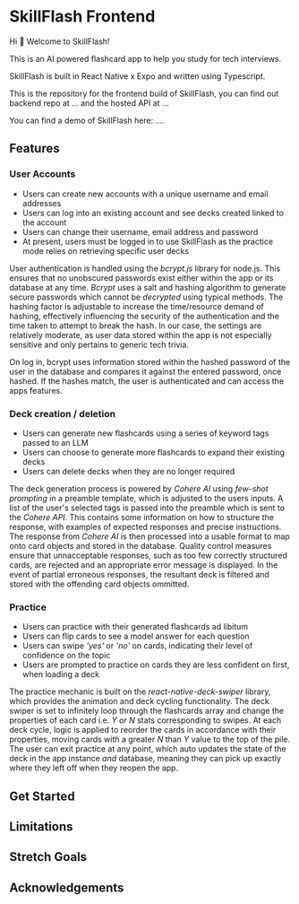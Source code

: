 # SkillFlash Frontend
Hi 👋 Welcome to SkillFlash!

This is an AI powered flashcard app to help you study for tech interviews.

SkillFlash is built in React Native x Expo and written using Typescript.

This is the repository for the frontend build of SkillFlash, you can find out backend repo at ... and the hosted API at ...

You can find a demo of SkillFlash here: ....

## Features
### User Accounts
- Users can create new accounts with a unique username and email addresses
- Users can log into an existing account and see decks created linked to the account
- Users can change their username, email address and password
- At present, users must be logged in to use SkillFlash as the practice mode relies on retrieving specific user decks

User authentication is handled using the *bcrypt.js* library for node.js. This ensures that no unobscured passwords exist either within the app or its database at any time.
*Bcrypt* uses a salt and hashing algorithm to generate secure passwords which cannot be *decrypted* using typical methods. The hashing factor is adjustable to increase the time/resource demand of hashing, effectively influencing the security of the authentication and the time taken to attempt to break the hash.
In our case, the settings are relatively moderate, as user data stored within the app is not especially sensitive and only pertains to generic tech trivia.

On log in, bcrypt uses information stored within the hashed password of the user in the database and compares it against the entered password, once hashed. If the hashes match, the user is authenticated and can access the apps features.

### Deck creation / deletion 
- Users can generate new flashcards using a series of keyword tags passed to an LLM
- Users can choose to generate more flashcards to expand their existing decks
- Users can delete decks when they are no longer required

The deck generation process is powered by *Cohere AI* using *few-shot prompting* in a preamble template, which is adjusted to the users inputs.
A list of the user's selected tags is passed into the preamble which is sent to the *Cohere API*. This contains some information on how to structure the response, with examples of expected responses and precise instructions. 
The response from *Cohere AI* is then processed into a usable format to map onto card objects and stored in the database. Quality control measures ensure that unnacceptable responses, such as too few correctly structured cards, are rejected and an appropriate error message is displayed. In the event of partial erroneous responses, the resultant deck is filtered and stored with the offending card objects ommitted.


### Practice
- Users can practice with their generated flashcards ad libitum
- Users can flip cards to see a model answer for each question
- Users can swipe *'yes'* or *'no'* on cards, indicating their level of confidence on the topic
- Users are prompted to practice on cards they are less confident on first, when loading a deck

The practice mechanic is built on the *react-native-deck-swiper* library, which provides the animation and deck cycling functionality. The deck swiper is set to infinitely loop through the flashcards array and change the properties of each card i.e. *Y or N* stats corresponding to swipes.
At each deck cycle, logic is applied to reorder the cards in accordance with their properties, moving cards with a greater *N* than *Y* value to the top of the pile.
The user can exit practice at any point, which auto updates the state of the deck in the app instance *and* database, meaning they can pick up exactly where they left off when they reopen the app.


## Get Started 


## Limitations


## Stretch Goals


## Acknowledgements



